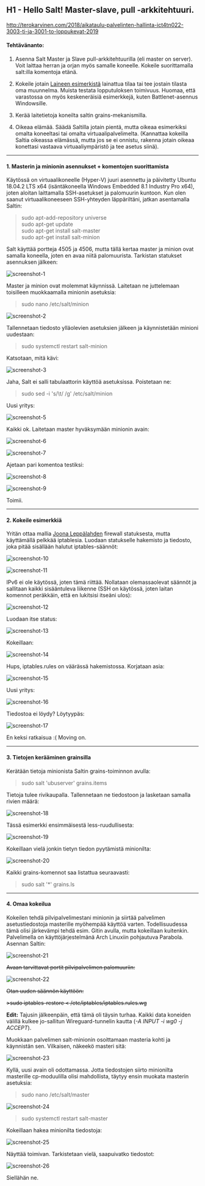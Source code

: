 ## H1 - Hello Salt! Master-slave, pull -arkkitehtuuri.

http://terokarvinen.com/2018/aikataulu-palvelinten-hallinta-ict4tn022-3003-ti-ja-3001-to-loppukevat-2019

#### Tehtävänanto:

1. Asenna Salt Master ja Slave pull-arkkitehtuurilla (eli master on server). Voit laittaa herran ja orjan myös samalle koneelle. Kokeile suorittamalla salt:illa komentoja etänä.

2. Kokeile jotain [Laineen esimerkistä](https://github.com/joonaleppalahti/CCM/tree/master/salt/srv/salt) lainattua tilaa tai tee jostain tilasta oma muunnelma. Muista testata lopputuloksen toimivuus. Huomaa, että varastossa on myös keskeneräisiä esimerkkejä, kuten Battlenet-asennus Windowsille.

3. Kerää laitetietoja koneilta saltin grains-mekanismilla.

4. Oikeaa elämää. Säädä Saltilla jotain pientä, mutta oikeaa esimerkiksi omalta koneeltasi tai omalta virtuaalipalvelimelta. (Kannattaa kokeilla Saltia oikeassa elämässä, mutta jos se ei onnistu, rakenna jotain oikeaa konettasi vastaava virtuaaliympäristö ja tee asetus siinä).

---

#### 1. Masterin ja minionin asennukset + komentojen suorittamista

Käytössä on virtuaalikoneelle (Hyper-V) juuri asennettu ja päivitetty Ubuntu 18.04.2 LTS x64 (isäntäkoneella Windows Embedded 8.1 Industry Pro x64), joten aloitan laittamalla SSH-asetukset ja palomuurin kuntoon. 
Kun olen saanut virtuaalikoneeseen SSH-yhteyden läppäriltäni, jatkan asentamalla Saltin:

>sudo apt-add-repository universe\
>sudo apt-get update\
>sudo apt-get install salt-master\
>sudo apt-get install salt-minion 

Salt käyttää portteja 4505 ja 4506, mutta tällä kertaa master ja minion ovat samalla koneella, joten en avaa niitä palomuurista.
Tarkistan statukset asennuksen jälkeen:

![screenshot-1](/assignments/H1/screenshots/screenshot-1.png)

Master ja minion ovat molemmat käynnissä.
Laitetaan ne juttelemaan toisilleen muokkaamalla minionin asetuksia:

>sudo nano /etc/salt/minion

![screenshot-2](/assignments/H1/screenshots/screenshot-2.png)

Tallennetaan tiedosto ylläolevien asetuksien jälkeen ja käynnistetään minioni uudestaan:

>sudo systemctl restart salt-minion

Katsotaan, mitä kävi:

![screenshot-3](/assignments/H1/screenshots/screenshot-3.png)

Jaha, Salt ei salli tabulaattorin käyttöä asetuksissa. Poistetaan ne:

>sudo sed -i 's/\t/ /g' /etc/salt/minion 

Uusi yritys:

![screenshot-5](/assignments/H1/screenshots/screenshot-5.png)

Kaikki ok. Laitetaan master hyväksymään minionin avain:

![screenshot-6](/assignments/H1/screenshots/screenshot-6.png)

![screenshot-7](/assignments/H1/screenshots/screenshot-7.png)

Ajetaan pari komentoa testiksi:

![screenshot-8](/assignments/H1/screenshots/screenshot-8.png)

![screenshot-9](/assignments/H1/screenshots/screenshot-9.png)

Toimii.

---

#### 2. Kokeile esimerkkiä

Yritän ottaa mallia [Joona Leppälahden](https://github.com/joonaleppalahti/CCM/blob/master/salt/srv/salt/firewall.sls) firewall statuksesta, mutta käyttämällä pelkkää iptablesia.
Luodaan statukselle hakemisto ja tiedosto, joka pitää sisällään halutut iptables-säännöt:

![screenshot-10](/assignments/H1/screenshots/screenshot-10.png)

![screenshot-11](/assignments/H1/screenshots/screenshot-11.png)

IPv6 ei ole käytössä, joten tämä riittää.
Nollataan olemassaolevat säännöt ja sallitaan kaikki sisääntuleva liikenne (SSH on käytössä, joten laitan komennot peräkkäin, että en lukitsisi itseäni ulos):

![screenshot-12](/assignments/H1/screenshots/screenshot-12.png)

Luodaan itse status:

![screenshot-13](/assignments/H1/screenshots/screenshot-13.png)

Kokeillaan:

![screenshot-14](/assignments/H1/screenshots/screenshot-14.png)

Hups, iptables.rules on väärässä hakemistossa. Korjataan asia:

![screenshot-15](/assignments/H1/screenshots/screenshot-15.png)

Uusi yritys:

![screenshot-16](/assignments/H1/screenshots/screenshot-16.png)

Tiedostoa ei löydy? Löytyypäs:

![screenshot-17](/assignments/H1/screenshots/screenshot-17.png)

En keksi ratkaisua :(
Moving on.

---

#### 3. Tietojen kerääminen grainsilla

Kerätään tietoja minionista Saltin grains-toiminnon avulla:

>sudo salt 'ubuserver' grains.items

Tietoja tulee rivikaupalla. Tallennetaan ne tiedostoon ja lasketaan samalla rivien määrä:

![screenshot-18](/assignments/H1/screenshots/screenshot-18.png)

Tässä esimerkki ensimmäisestä less-ruudullisesta:

![screenshot-19](/assignments/H1/screenshots/screenshot-19.png)

Kokeillaan vielä jonkin tietyn tiedon pyytämistä minionilta:

![screenshot-20](/assignments/H1/screenshots/screenshot-20.png)

Kaikki grains-komennot saa listattua seuraavasti:

>sudo salt '*' grains.ls

---

#### 4. Omaa kokeilua

Kokeilen tehdä pilvipalvelimestani minionin ja siirtää palvelimen asetustiedostoja masterille myöhempää käyttöä varten. Todellisuudessa tämä olisi järkevämpi tehdä esim. Gitin avulla, mutta kokeillaan kuitenkin.
Palvelimella on käyttöjärjestelmänä Arch Linuxiin pohjautuva Parabola.
Asennan Saltin:

![screenshot-21](/assignments/H1/screenshots/screenshot-21.png)

~~Avaan tarvittavat portit pilvipalvelimen palomuuriin:~~

![screenshot-22](/assignments/H1/screenshots/screenshot-22.png)

~~Otan uuden säännön käyttöön:~~

~~>sudo iptables-restore < /etc/iptables/iptables.rules.wg~~

**Edit:** Tajusin jälkeenpäin, että tämä oli täysin turhaa. Kaikki data koneiden välillä kulkee jo-sallitun Wireguard-tunnelin kautta (_-A INPUT -i wg0 -j ACCEPT_).

Muokkaan palvelimen salt-minionin osoittamaan masteria kohti ja käynnistän sen.
Vilkaisen, näkeekö masteri sitä:

![screenshot-23](/assignments/H1/screenshots/screenshot-23.png)

Kyllä, uusi avain oli odottamassa.
Jotta tiedostojen siirto minionilta masterille cp-moduulilla olisi mahdollista, täytyy ensin muokata masterin asetuksia:

>sudo nano /etc/salt/master

![screenshot-24](/assignments/H1/screenshots/screenshot-24.png)

>sudo systemctl restart salt-master

Kokeillaan hakea minionilta tiedostoja:

![screenshot-25](/assignments/H1/screenshots/screenshot-25.png)

Näyttää toimivan. Tarkistetaan vielä, saapuivatko tiedostot:

![screenshot-26](/assignments/H1/screenshots/screenshot-26.png)

Siellähän ne.
